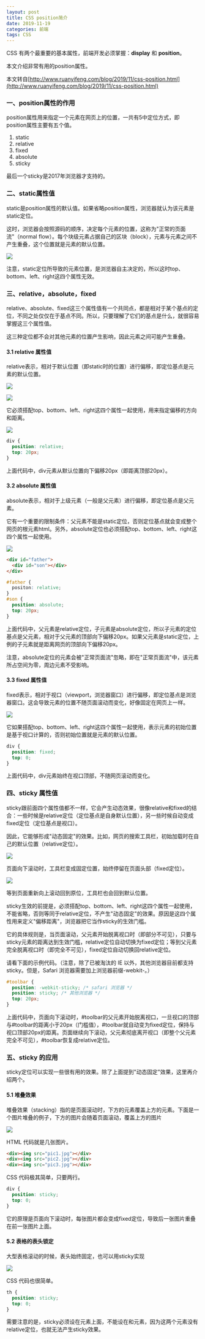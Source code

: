 ```yaml
---
layout: post
title: CSS position简介
date: 2019-11-19
categories: 前端
tags: CSS
---
```

CSS 有两个最重要的基本属性，前端开发必须掌握：**display** 和 **position**。

本文介绍非常有用的position属性。

本文转自[http://www.ruanyifeng.com/blog/2019/11/css-position.html](http://www.ruanyifeng.com/blog/2019/11/css-position.html)

### 一、position属性的作用
position属性用来指定一个元素在网页上的位置，一共有5中定位方式，即position属性主要有五个值。

1. static
2. relative
3. fixed
4. absolute
5. sticky

最后一个sticky是2017年浏览器才支持的。

### 二、static属性值
static是position属性的默认值。如果省略position属性，浏览器就认为该元素是static定位。

这时，浏览器会按照源码的顺序，决定每个元素的位置，这称为"正常的页面流"（normal flow）。每个块级元素占据自己的区块（block），元素与元素之间不产生重叠，这个位置就是元素的默认位置。

![](../1.jpg)

注意，static定位所导致的元素位置，是浏览器自主决定的，所以这时top、bottom、left、right这四个属性无效。

### 三、relative，absolute，fixed
relative、absolute、fixed这三个属性值有一个共同点，都是相对于某个基点的定位，不同之处仅仅在于基点不同。所以，只要理解了它们的基点是什么，就很容易掌握这三个属性值。

这三种定位都不会对其他元素的位置产生影响，因此元素之间可能产生重叠。

#### 3.1 relative 属性值
relative表示，相对于默认位置（即static时的位置）进行偏移，即定位基点是元素的默认位置。

![](../2.jpg)

![](../3.jpg)

它必须搭配top、bottom、left、right这四个属性一起使用，用来指定偏移的方向和距离。

![](../4.jpg)

```css
div {
  position: relative;
  top: 20px;
}
```

上面代码中，div元素从默认位置向下偏移20px（即距离顶部20px）。

#### 3.2 absolute 属性值
absolute表示，相对于上级元素（一般是父元素）进行偏移，即定位基点是父元素。

它有一个重要的限制条件：父元素不能是static定位，否则定位基点就会变成整个网页的根元素html。另外，absolute定位也必须搭配top、bottom、left、right这四个属性一起使用。

![](../5.jpg)

```html
<div id="father">
  <div id="son"></div>
</div>
```
```css
#father {
  positon: relative;
}
#son {
  position: absolute;
  top: 20px;
}
```
上面代码中，父元素是relative定位，子元素是absolute定位，所以子元素的定位基点是父元素，相对于父元素的顶部向下偏移20px。如果父元素是static定位，上例的子元素就是距离网页的顶部向下偏移20px。

注意，absolute定位的元素会被"正常页面流"忽略，即在"正常页面流"中，该元素所占空间为零，周边元素不受影响。

#### 3.3 fixed 属性值
fixed表示，相对于视口（viewport，浏览器窗口）进行偏移，即定位基点是浏览器窗口。这会导致元素的位置不随页面滚动而变化，好像固定在网页上一样。

![](../6.jpg)

它如果搭配top、bottom、left、right这四个属性一起使用，表示元素的初始位置是基于视口计算的，否则初始位置就是元素的默认位置。

```css
div {
  position: fixed;
  top: 0;
}
```
上面代码中，div元素始终在视口顶部，不随网页滚动而变化。

### 四、sticky 属性值
sticky跟前面四个属性值都不一样，它会产生动态效果，很像relative和fixed的结合：一些时候是relative定位（定位基点是自身默认位置），另一些时候自动变成fixed定位（定位基点是视口）。

因此，它能够形成"动态固定"的效果。比如，网页的搜索工具栏，初始加载时在自己的默认位置（relative定位）。

![](../7.jpg)

页面向下滚动时，工具栏变成固定位置，始终停留在页面头部（fixed定位）。

![](../8.jpg)

等到页面重新向上滚动回到原位，工具栏也会回到默认位置。

sticky生效的前提是，必须搭配top、bottom、left、right这四个属性一起使用，不能省略，否则等同于relative定位，不产生"动态固定"的效果。原因是这四个属性用来定义"偏移距离"，浏览器把它当作sticky的生效门槛。

它的具体规则是，当页面滚动，父元素开始脱离视口时（即部分不可见），只要与sticky元素的距离达到生效门槛，relative定位自动切换为fixed定位；等到父元素完全脱离视口时（即完全不可见），fixed定位自动切换回relative定位。

请看下面的示例代码。（注意，除了已被淘汰的 IE 以外，其他浏览器目前都支持sticky。但是，Safari 浏览器需要加上浏览器前缀-webkit-。）

```css
#toolbar {
  position: -webkit-sticky; /* safari 浏览器 */
  position: sticky; /* 其他浏览器 */
  top: 20px;
}
```
上面代码中，页面向下滚动时，#toolbar的父元素开始脱离视口，一旦视口的顶部与#toolbar的距离小于20px（门槛值），#toolbar就自动变为fixed定位，保持与视口顶部20px的距离。页面继续向下滚动，父元素彻底离开视口（即整个父元素完全不可见），#toolbar恢复成relative定位。
### 五、sticky 的应用
sticky定位可以实现一些很有用的效果。除了上面提到"动态固定"效果，这里再介绍两个。
#### 5.1 堆叠效果
堆叠效果（stacking）指的是页面滚动时，下方的元素覆盖上方的元素。下面是一个图片堆叠的例子，下方的图片会随着页面滚动，覆盖上方的图片

![](../9.jpg)

HTML 代码就是几张图片。
```html
<div><img src="pic1.jpg"></div>
<div><img src="pic2.jpg"></div>
<div><img src="pic3.jpg"></div>
```
CSS 代码极其简单，只要两行。
```css
div {
  position: sticky;
  top: 0;
}
```
它的原理是页面向下滚动时，每张图片都会变成fixed定位，导致后一张图片重叠在前一张图片上面。

#### 5.2 表格的表头锁定

大型表格滚动的时候，表头始终固定，也可以用sticky实现

![](../10.jpg)

CSS 代码也很简单。
```css
th {
  position: sticky;
  top: 0;
}
```
需要注意的是，sticky必须设在<th>元素上面，不能设在<thead>和<tr>元素，因为这两个元素没有relative定位，也就无法产生sticky效果。
